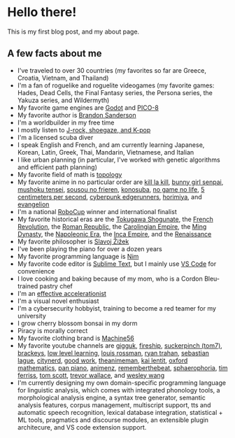 # Hello there!

This is my first blog post, and my about page.

## A few facts about me
- I've traveled to over 30 countries (my favorites so far are Greece, Croatia, Vietnam, and Thailand)
- I'm a fan of roguelike and roguelite videogames (my favorite games: Hades, Dead Cells, the Final Fantasy series, the Persona series, the Yakuza series, and Wildermyth)
- My favorite game engines are [Godot](https://godotengine.org/) and [PICO-8](https://www.lexaloffle.com/pico-8.php)
- My favorite author is [Brandon Sanderson](https://www.brandonsanderson.com/)
- I'm a worldbuilder in my free time
- I mostly listen to [J-rock, shoegaze, and K-pop](https://open.spotify.com/user/jg360tzwslfct5mu6ftg2t46m?si=65ec44ebc07942a6)
- I'm a licensed scuba diver
- I speak English and French, and am currently learning Japanese, Korean, Latin, Greek, Thai, Mandarin, Vietnamese, and Italian
- I like urban planning (in particular, I've worked with genetic algorithms and efficient path planning)
- My favorite field of math is [topology](https://en.wikipedia.org/wiki/Topology)
- My favorite anime in no particular order are [kill la kill](https://myanimelist.net/anime/18679/Kill_la_Kill?q=kill%20la%20kill&cat=anime), [bunny girl senpai](https://myanimelist.net/anime/37450/Seishun_Buta_Yarou_wa_Bunny_Girl_Senpai_no_Yume_wo_Minai?q=bunny%20girl%20senpai&cat=anime), [mushoku tensei](https://myanimelist.net/anime/39535/Mushoku_Tensei__Isekai_Ittara_Honki_Dasu?q=mushoku%20tensei&cat=anime), [sousou no frieren](https://myanimelist.net/anime/52991/Sousou_no_Frieren?q=frieren&cat=anime), [konosuba](https://myanimelist.net/anime/30831/Kono_Subarashii_Sekai_ni_Shukufuku_wo?q=konosuba&cat=anime), [no game no life](https://myanimelist.net/anime/19815/No_Game_No_Life?q=ngnl&cat=anime), [5 centimeters per second](https://myanimelist.net/anime/1689/Byousoku_5_Centimeter?q=5%20cm%20per%20second&cat=anime), [cyberpunk edgerunners](https://myanimelist.net/anime/42310/Cyberpunk__Edgerunners?q=cyberpunk&cat=anime), [horimiya](https://myanimelist.net/anime/42897/Horimiya?q=horimiya&cat=anime), and [evangelion](https://myanimelist.net/anime/30/Shinseiki_Evangelion?q=evangelion&cat=anime)
- I'm a national [RoboCup](https://www.robocup.org/) winner and international finalist
- My favorite historical eras are the [Tokugawa Shogunate](https://en.wikipedia.org/wiki/Tokugawa_shogunate), the [French Revolution](https://en.wikipedia.org/wiki/French_Revolution), the [Roman Republic](https://en.wikipedia.org/wiki/Roman_Republic), the [Carolingian Empire](https://en.wikipedia.org/wiki/Carolingian_Empire), the [Ming Dynasty](https://en.wikipedia.org/wiki/Ming_dynasty), the [Napoleonic Era](https://en.wikipedia.org/wiki/Napoleonic_era), the [Inca Empire](https://en.wikipedia.org/wiki/Inca_Empire), and the [Renaissance](https://en.wikipedia.org/wiki/Renaissance)
- My favorite philosopher is [Slavoj Žižek](https://en.wikipedia.org/wiki/Slavoj_%C5%BDi%C5%BEek)
- I've been playing the piano for over a dozen years
- My favorite programming language is [Nim](https://nim-lang.org/)
- My favorite code editor is [Sublime Text](https://www.sublimetext.com/), but I mainly use [VS Code](https://code.visualstudio.com/) for convenience
- I love cooking and baking because of my mom, who is a Cordon Bleu-trained pastry chef
- I'm an [effective accelerationist](https://en.wikipedia.org/wiki/Effective_accelerationism)
- I'm a visual novel enthusiast
- I'm a cybersecurity hobbyist, training to become a red teamer for my university
- I grow cherry blossom bonsai in my dorm
- Piracy is morally correct
- My favorite clothing brand is [Machine56](https://www.machine56.com/)
- My favorite youtube channels are [gigguk](https://www.youtube.com/@gigguk), [fireship](https://www.youtube.com/@Fireship), [suckerpinch (tom7)](https://www.youtube.com/@tom7), [brackeys](https://www.youtube.com/@Brackeys), [low level learning](https://www.youtube.com/@LowLevelLearning), [louis rossman](https://www.youtube.com/@rossmanngroup), [ryan trahan](https://www.youtube.com/@ryan), [sebastian lague](https://www.youtube.com/@SebastianLague), [citynerd](https://www.youtube.com/@CityNerd), [good work](https://www.youtube.com/@GoodWorkMB), [theanimeman](https://www.youtube.com/@TheAnimeMan), [kai lentit](https://www.youtube.com/@kailentit), [oxford mathematics](https://www.youtube.com/@OxfordMathematics), [pan piano](https://www.youtube.com/@panpianoatelier), [animenz](https://www.youtube.com/@Animenzzz), [rememberthebeat](https://www.youtube.com/@RememberTheBeat), [sphaerophoria](https://www.youtube.com/@sphaerophoria), [tim ferriss](https://www.youtube.com/@timferriss), [tom scott](https://www.youtube.com/@TomScottGo), [trevor wallace](https://www.youtube.com/@TrevorWallace), and [wesley wang](https://www.youtube.com/@wesleywangfilm)
- I'm currently designing my own domain-specific programming language for linguistic analysis, which comes with integrated phonology tools, a morphological analysis engine, a syntax tree generator, semantic analysis features, corpus management, multiscript support, tts and automatic speech recognition, lexical database integration, statistical + ML tools, pragmatics and discourse modules, an extensible plugin architecure, and VS code extension support.

<!--<p id="checkbox">ASUS ROG Zephyrus G16 (2024)</p>
<p id="tickedcheckbox">Zimaboard</p>
<p id="checkbox">Samsung Galaxy Z Flip 5</p>-->
